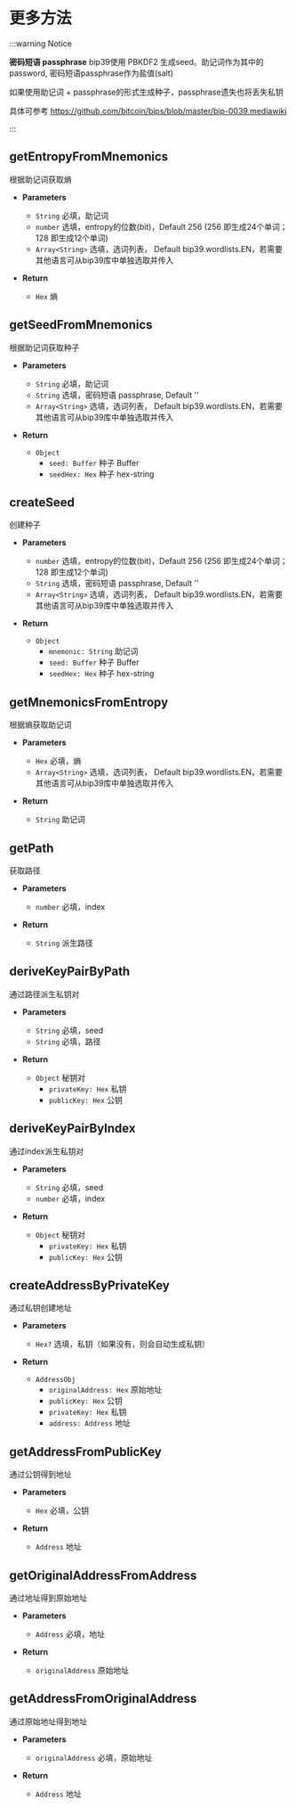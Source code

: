 # 更多方法

:::warning Notice

**密码短语 passphrase**
bip39使用 PBKDF2 生成seed。助记词作为其中的password, 密码短语passphrase作为盐值(salt)

如果使用助记词 + passphrase的形式生成种子，passphrase遗失也将丢失私钥

具体可参考 https://github.com/bitcoin/bips/blob/master/bip-0039.mediawiki

:::

## getEntropyFromMnemonics
根据助记词获取熵

- **Parameters** 
    * `String` 必填，助记词
    * `number` 选填，entropy的位数(bit)，Default 256 (256 即生成24个单词；128 即生成12个单词)
    * `Array<String>` 选填，选词列表， Default bip39.wordlists.EN，若需要其他语言可从bip39库中单独选取并传入

- **Return**
    * `Hex` 熵

## getSeedFromMnemonics
根据助记词获取种子

- **Parameters** 
    * `String` 必填，助记词
    * `String` 选填，密码短语 passphrase, Default ''
    * `Array<String>` 选填，选词列表， Default bip39.wordlists.EN，若需要其他语言可从bip39库中单独选取并传入

- **Return**
    * `Object`
        - `seed: Buffer` 种子 Buffer
        - `seedHex: Hex` 种子 hex-string

## createSeed
创建种子

- **Parameters** 
    * `number` 选填，entropy的位数(bit)，Default 256 (256 即生成24个单词；128 即生成12个单词)
    * `String`  选填，密码短语 passphrase, Default ''
    * `Array<String>` 选填，选词列表， Default bip39.wordlists.EN，若需要其他语言可从bip39库中单独选取并传入

- **Return**
    * `Object`
        - `mnemonic: String` 助记词
        - `seed: Buffer` 种子 Buffer
        - `seedHex: Hex` 种子 hex-string

## getMnemonicsFromEntropy
根据熵获取助记词

- **Parameters** 
    * `Hex` 必填，熵
    * `Array<String>` 选填，选词列表， Default bip39.wordlists.EN，若需要其他语言可从bip39库中单独选取并传入

- **Return**
    * `String` 助记词

## getPath
获取路径

- **Parameters** 
    * `number` 必填，index

- **Return**
    * `String` 派生路径

## deriveKeyPairByPath
通过路径派生私钥对

- **Parameters** 
    * `String` 必填，seed
    * `String` 必填，路径

- **Return**
    * `Object` 秘钥对
        - `privateKey: Hex` 私钥
        - `publicKey: Hex` 公钥

## deriveKeyPairByIndex
通过index派生私钥对

- **Parameters** 
    * `String` 必填，seed
    * `number` 必填，index

- **Return**
    * `Object` 秘钥对
        - `privateKey: Hex` 私钥
        - `publicKey: Hex` 公钥

## createAddressByPrivateKey
通过私钥创建地址

- **Parameters** 
    * `Hex?` 选填，私钥（如果没有，则会自动生成私钥）

- **Return**
    * `AddressObj`
        - `originalAddress: Hex` 原始地址
        - `publicKey: Hex`  公钥
        - `privateKey: Hex` 私钥
        - `address: Address` 地址

## getAddressFromPublicKey
通过公钥得到地址

- **Parameters** 
    * `Hex` 必填，公钥

- **Return**
    * `Address` 地址

## getOriginalAddressFromAddress
通过地址得到原始地址

- **Parameters** 
    * `Address` 必填，地址

- **Return**
    * `originalAddress` 原始地址

## getAddressFromOriginalAddress
通过原始地址得到地址

- **Parameters** 
    * `originalAddress` 必填，原始地址

- **Return**
    * `Address` 地址
